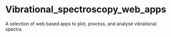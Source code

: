 # Vibrational_spectroscopy_web_apps
A selection of web based apps to plot, process, and analyse vibrational spectra
